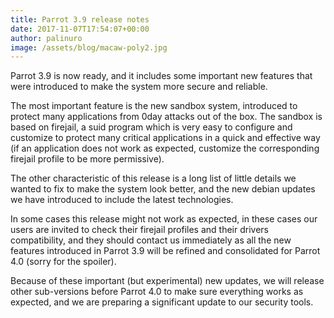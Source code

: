 ```yaml
---
title: Parrot 3.9 release notes
date: 2017-11-07T17:54:07+00:00
author: palinuro
image: /assets/blog/macaw-poly2.jpg
---
```

Parrot 3.9 is now ready, and it includes some important new features that were introduced to make the system more secure and reliable.

The most important feature is the new sandbox system, introduced to protect many applications from 0day attacks out of the box. The sandbox is based on firejail, a suid program which is very easy to configure and customize to protect many critical applications in a quick and effective way (if an application does not work as expected, customize the corresponding firejail profile to be more permissive).

The other characteristic of this release is a long list of little details we wanted to fix to make the system look better, and the new debian updates we have introduced to include the latest technologies.

In some cases this release might not work as expected, in these cases our users are invited to check their firejail profiles and their drivers compatibility, and they should contact us immediately as all the new features introduced in Parrot 3.9 will be refined and consolidated for Parrot 4.0 (sorry for the spoiler).

Because of these important (but experimental) new updates, we will release other sub-versions before Parrot 4.0 to make sure everything works as expected, and we are preparing a significant update to our security tools.